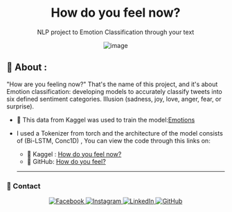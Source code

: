 <div align="center">
  
# How do you feel now?

NLP project to Emotion Classification through your text

![image](https://github.com/zeyadusf/What-are-you-feeling-now/assets/83798621/5e9962d5-d2c4-4562-9202-e0b74969d840)

</div>

## :dart: About : ##
"How are you feeling now?" That's the name of this project, and it's about Emotion  classification: developing models to accurately classify tweets into six defined sentiment categories. Illusion (sadness, joy, love, anger, fear, or surprise).

* 🔗 This data from Kaggel was used to train the model:[Emotions](https://www.kaggle.com/datasets/nelgiriyewithana/emotions)
* I used a Tokenizer from torch and the architecture of the model consists of (Bi-LSTM, Conc1D) , You can view the code through this links on:
    - 🔗 Kaggel : [ How do you feel now?](https://www.kaggle.com/code/zeyadusf/how-do-you-feel-now?)
    - 🔗 GitHub:  [How do you feel?](https://github.com/zeyadusf/How-do-you-feel/blob/main/how-do-you-feel.ipynb)




  <hr>
  
<!--Social Media-->
### :email: Contact ##
<p align="center">
 <a href="https://www.facebook.com/ziayd.yosif" target="_blank">
  <img src="https://img.shields.io/badge/-Zeyad Usf-1877F2?style=flat&logo=facebook&logoColor=white" alt="Facebook" />
</a>

<a href="https://www.instagram.com/zeyadusf/" target="_blank">
  <img src="https://img.shields.io/badge/-zeyadusf-white?style=flat&logo=instagram&logoColor=#E65468" alt="Instagram" />
</a>


<a href="https://www.linkedin.com/in/zeyadusf/" target="_blank">
  <img src="https://img.shields.io/badge/-Zeyad Usf-0077B5?style=flat&logo=linkedin&logoColor=white" alt="LinkedIn" />
</a>

<a href="https://github.com/zeyadusf" target="_blank">
  <img src="https://img.shields.io/badge/-@zeyadusf-181717?style=flat&logo=github&logoColor=white" alt="GitHub" />
</a>
</p>

